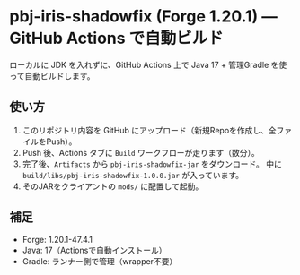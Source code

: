 # pbj-iris-shadowfix (Forge 1.20.1) — GitHub Actions で自動ビルド

ローカルに JDK を入れずに、GitHub Actions 上で Java 17 + 管理Gradle を使って自動ビルドします。

## 使い方
1. このリポジトリ内容を GitHub にアップロード（新規Repoを作成し、全ファイルをPush）。
2. Push 後、Actions タブに `Build` ワークフローが走ります（数分）。
3. 完了後、`Artifacts` から `pbj-iris-shadowfix-jar` をダウンロード。
   中に `build/libs/pbj-iris-shadowfix-1.0.0.jar` が入っています。
4. そのJARをクライアントの `mods/` に配置して起動。

## 補足
- Forge: 1.20.1-47.4.1
- Java: 17（Actionsで自動インストール）
- Gradle: ランナー側で管理（wrapper不要）
